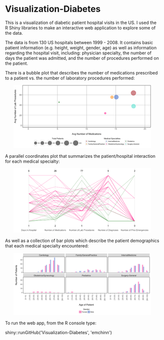 # Visualization-Diabetes

This is a visualization of diabetic patient hospital visits in the US. I used the R Shiny libraries to make an interactive web application to explore some of the data. 

The data is from 130 US hospitals between 1999 - 2008. It contains basic patient information (e.g. height, weight, gender, age) as well as information regarding the hospital visit, including: physician specialty, the number of days the patient was admitted, and the number of procedures performed on the patient. 

There is a bubble plot that describes the number of medications prescribed to a patient vs. the number of laboratory procedures performed: 
<p align="center">
<img src="images/bubble_meds.png" width="450"/> 
</p>

A parallel coordinates plot that summarizes the patient/hospital interaction for each medical specialty:
<p align="center">
<img src="images/parallel.png" width="450"/> 
</p>

As well as a collection of bar plots which describe the patient demographics that each medical specialty encountered:
<p align="center">
<img src="images/hist_weight.png" width="450"/> 
</p>

To run the web app, from the R console type:

shiny::runGitHub('Visualization-Diabetes', 'emchinn')
